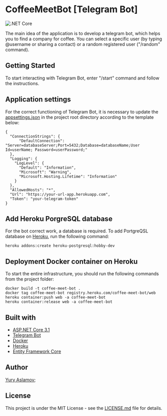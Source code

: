 # CoffeeMeetBot [Telegram Bot]

![.NET Core](https://github.com/aslamovyura/coffee-meet-telegram-bot/workflows/.NET%20Core/badge.svg)

The main idea of the application is to develop a telegram bot, which helps you to find a company for coffee. You can select a specific user (by typing @username or sharing a contact) or a random registered user ("/random" command).

## Getting Started

To start interacting with Telegram Bot, enter "/start" command and follow the instructions.

## Application settings

For the correct functioning of Telegram Bot, it is necessary to update the [appsettings.json](https://github.com/aslamovyura/coffee-meet-telegram-bot/tree/master/src/Bot/appsettings.json) in the project root directory according to the template below:

```
{
  "ConnectionStrings": {
      "DefaultConnection": "Server=databaseServer;Port=5432;Database=databaseName;User Id=userName; Password=userPassword;"
  },
  "Logging": {
    "LogLevel": {
      "Default": "Information",
      "Microsoft": "Warning",
      "Microsoft.Hosting.Lifetime": "Information"
    }
  },
  "AllowedHosts": "*",
  "Url": "https://your-url-app.herokuapp.com",
  "Token": "your-telegram-token"
}
```

## Add Heroku PorgreSQL database 

For the bot correct work, a database is required. To add PortgreQSL database on [Heroku](https://heroku.com/), run the following command:

```
heroku addons:create heroku-postgresql:hobby-dev
```

## Deployment Docker container on Heroku

To start the entire infrastructure, you should run the following commands from the project folder:

```
docker build -t coffee-meet-bot .
docker tag coffee-meet-bot registry.heroku.com/coffee-meet-bot/web
heroku container:push web -a coffee-meet-bot
heroku container:release web -a coffee-meet-bot
```

## Built with

- [ASP.NET Core 3.1](https://docs.microsoft.com/en-us/aspnet/core/)
- [Telegram Bot](https://www.nuget.org/packages/Telegram.Bot/)
- [Docker](https://www.docker.com/)
- [Heroku](https://heroku.com/)
- [Entity Framework Core](https://docs.microsoft.com/en-us/ef/core/)

## Author

[Yury Aslamov]();

## License

This project is under the MIT License - see the [LICENSE.md](https://github.com/aslamovyura/coffee-meet-telegram-bot/blob/master/LICENSE) file for details.

